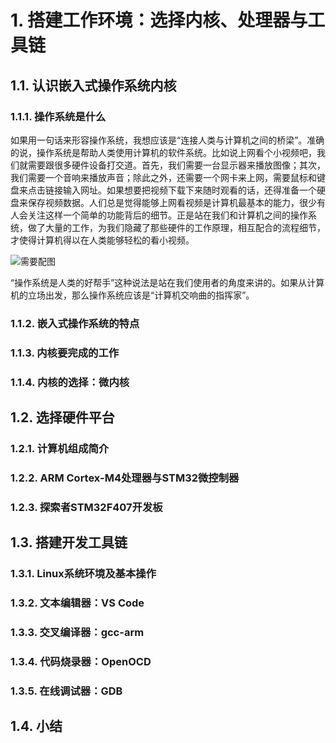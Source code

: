 # 1. 搭建工作环境：选择内核、处理器与工具链

## 1.1. 认识嵌入式操作系统内核
### 1.1.1. 操作系统是什么

如果用一句话来形容操作系统，我想应该是“连接人类与计算机之间的桥梁”。准确的说，操作系统是帮助人类使用计算机的软件系统。比如说上网看个小视频吧，我们就需要跟很多硬件设备打交道。首先，我们需要一台显示器来播放图像；其次，我们需要一个音响来播放声音；除此之外，还需要一个网卡来上网，需要鼠标和键盘来点击链接输入网址。如果想要把视频下载下来随时观看的话，还得准备一个硬盘来保存视频数据。人们总是觉得能够上网看视频是计算机最基本的能力，很少有人会关注这样一个简单的功能背后的细节。正是站在我们和计算机之间的操作系统，做了大量的工作，为我们隐藏了那些硬件的工作原理，相互配合的流程细节，才使得计算机得以在人类能够轻松的看小视频。

![需要配图](需要配图)

“操作系统是人类的好帮手”这种说法是站在我们使用者的角度来讲的。如果从计算机的立场出发，那么操作系统应该是“计算机交响曲的指挥家”。

### 1.1.2. 嵌入式操作系统的特点
### 1.1.3. 内核要完成的工作
### 1.1.4. 内核的选择：微内核
## 1.2. 选择硬件平台
### 1.2.1. 计算机组成简介
### 1.2.2. ARM Cortex-M4处理器与STM32微控制器
### 1.2.3. 探索者STM32F407开发板
## 1.3. 搭建开发工具链
### 1.3.1. Linux系统环境及基本操作
### 1.3.2. 文本编辑器：VS Code
### 1.3.3. 交叉编译器：gcc-arm
### 1.3.4. 代码烧录器：OpenOCD
### 1.3.5. 在线调试器：GDB
## 1.4. 小结 


